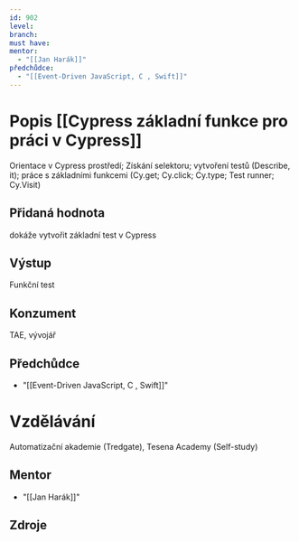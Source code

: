 ```yaml
---
id: 902
level: 
branch: 
must have: 
mentor: 
  - "[[Jan Harák]]"
předchůdce: 
  - "[[Event-Driven JavaScript, C , Swift]]"
---
```



# Popis [[Cypress základní funkce pro práci v Cypress]]
Orientace v Cypress prostředí; Získání selektoru; vytvoření testů (Describe, it); práce s základními funkcemi (Cy.get; Cy.click; Cy.type; Test runner; Cy.Visit)

## Přidaná hodnota
dokáže vytvořit základní test v Cypress

## Výstup
Funkční test

## Konzument
TAE, vývojář

## Předchůdce

  - "[[Event-Driven JavaScript, C , Swift]]"

# Vzdělávání
Automatizační akademie (Tredgate), Tesena Academy (Self-study)

## Mentor

  - "[[Jan Harák]]"

## Zdroje